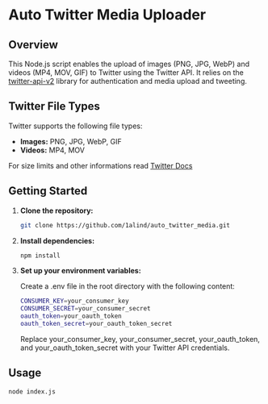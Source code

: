 # Auto Twitter Media Uploader

## Overview

This Node.js script enables the upload of images (PNG, JPG, WebP) and videos (MP4, MOV, GIF) to Twitter using the Twitter API. It relies on the [twitter-api-v2](https://github.com/plhery/node-twitter-api-v2) library for authentication and media upload and tweeting.

## Twitter File Types

Twitter supports the following file types:

- **Images:** PNG, JPG, WebP, GIF
- **Videos:** MP4, MOV

For size limits and other informations read [Twitter Docs](https://developer.twitter.com/en/docs/twitter-api/v1/media/upload-media/uploading-media/media-best-practices)

## Getting Started

1. **Clone the repository:**

   ```bash
   git clone https://github.com/1alind/auto_twitter_media.git
    ```

2. **Install dependencies:**
    ```bash
    npm install
    ```

3. **Set up your environment variables:**

    Create a .env file in the root directory with the following content:
    ```bash
    CONSUMER_KEY=your_consumer_key
    CONSUMER_SECRET=your_consumer_secret
    oauth_token=your_oauth_token
    oauth_token_secret=your_oauth_token_secret
    ```

    Replace your_consumer_key, your_consumer_secret, your_oauth_token, and your_oauth_token_secret with your Twitter API credentials.

## Usage
    node index.js